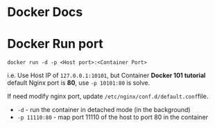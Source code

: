 # Docker Docs

# Docker Run port
`docker run -d -p <Host port>:<Container Port>`

i.e. Use Host IP of `127.0.0.1:10101`, but Container **Docker 101 tutorial** default Nginx port is **80**, use `-p 10101:80` is solve.

If need modify nginx port, update `/etc/nginx/conf.d/default.conf`file.

- `-d` - run the container in detached mode (in the background)
- `-p 11110:80` - map port 11110 of the host to port 80 in the container
